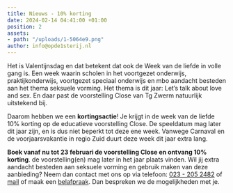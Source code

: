 ```yaml
---
title: Nieuws - 10% korting
date: 2024-02-14 04:41:00 +01:00
position: 2
assets:
- path: "/uploads/1-5064e9.png"
author: info@opde1sterij.nl
---
```


Het is Valentijnsdag en dat betekent dat ook de Week van de liefde in volle gang is. Een week waarin scholen in het voortgezet onderwijs, praktijkonderwijs, voortgezet speciaal onderwijs en mbo aandacht besteden aan het thema seksuele vorming. Het thema is dit jaar: Let’s talk about love and sex. En daar past de voorstelling Close van Tg Zwerm natuurlijk uitstekend bij.

Daarom hebben we een **kortingsactie**! Je krijgt in de week van de liefde 10% korting op de educatieve voorstelling Close. De speeldatum mag later dit jaar zijn, en is dus niet beperkt tot deze ene week. Vanwege Carnaval en de voorjaarsvakantie in regio Zuid duurt deze week dit jaar extra lang.

**Boek vanaf nu tot 23 februari de voorstelling Close en ontvang 10% korting**. de voorstelling(en) mag later in het jaar plaats vinden. Wil jij extra aandacht besteden aan seksuele vorming en gebruik maken van deze aanbieding? Neem dan contact met ons op via telefoon: <a href="tel:+31232052482" title="Bel Op de eerste rij">023 - 205 2482</a>  of [mail](mailto:boekingen@opde1sterij.nl) of maak een [belafpraak](https://calendly.com/opde1sterij/bellen-voor-meer-info). Dan bespreken we de mogelijkheden met je.